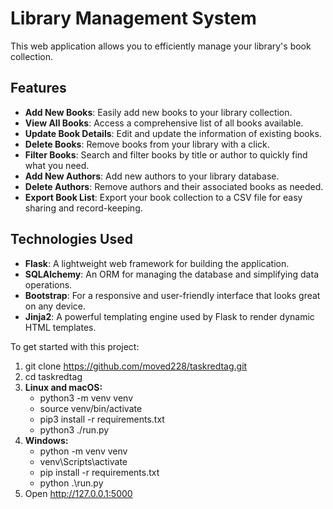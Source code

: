 # Library Management System 

This web application allows you to efficiently manage your library's book collection.

## Features 

- **Add New Books**: Easily add new books to your library collection.
- **View All Books**: Access a comprehensive list of all books available.
- **Update Book Details**: Edit and update the information of existing books.
- **Delete Books**: Remove books from your library with a click.
- **Filter Books**: Search and filter books by title or author to quickly find what you need.
- **Add New Authors**: Add new authors to your library database.
- **Delete Authors**: Remove authors and their associated books as needed.
- **Export Book List**: Export your book collection to a CSV file for easy sharing and record-keeping.

## Technologies Used 

- **Flask**: A lightweight web framework for building the application.
- **SQLAlchemy**: An ORM for managing the database and simplifying data operations.
- **Bootstrap**: For a responsive and user-friendly interface that looks great on any device.
- **Jinja2**: A powerful templating engine used by Flask to render dynamic HTML templates.

To get started with this project:

1. git clone https://github.com/moved228/taskredtag.git
2. cd taskredtag
3. **Linux and macOS:**
   - python3 -m venv venv
   - source venv/bin/activate
   - pip3 install -r requirements.txt
   - python3 ./run.py
4. **Windows:**
   - python -m venv venv
   - venv\Scripts\activate
   - pip install -r requirements.txt
   - python .\run.py
5. Open http://127.0.0.1:5000

